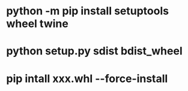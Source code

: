 # python -m pip install setuptools wheel twine
# python setup.py sdist bdist_wheel
# pip intall xxx.whl --force-install
